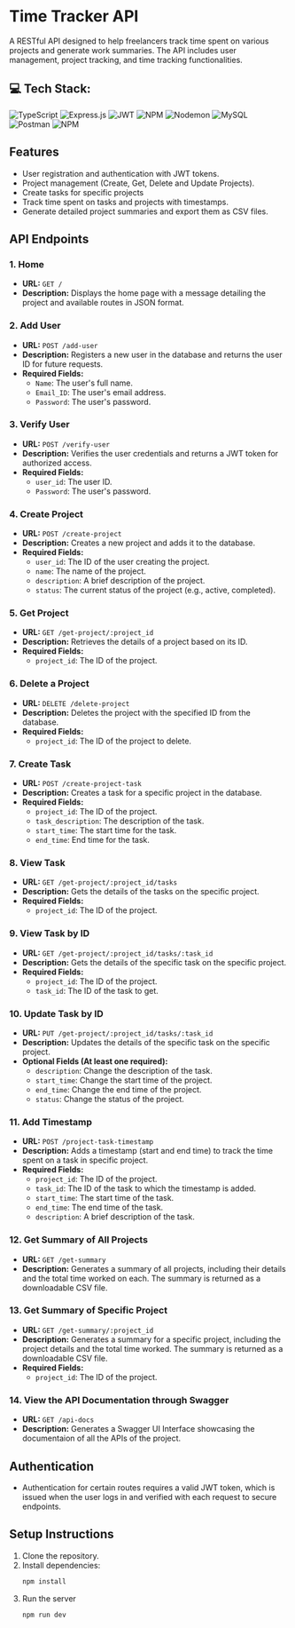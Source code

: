 # Time Tracker API

A RESTful API designed to help freelancers track time spent on various projects and generate work summaries. The API includes user management, project tracking, and time tracking functionalities.

## 💻 Tech Stack:
![TypeScript](https://img.shields.io/badge/typescript-%23007ACC.svg?style=for-the-badge&logo=typescript&logoColor=white) ![Express.js](https://img.shields.io/badge/express.js-%23404d59.svg?style=for-the-badge&logo=express&logoColor=%2361DAFB) ![JWT](https://img.shields.io/badge/JWT-black?style=for-the-badge&logo=JSON%20web%20tokens) ![NPM](https://img.shields.io/badge/NPM-%23CB3837.svg?style=for-the-badge&logo=npm&logoColor=white) ![Nodemon](https://img.shields.io/badge/NODEMON-%23323330.svg?style=for-the-badge&logo=nodemon&logoColor=%BBDEAD) ![MySQL](https://img.shields.io/badge/mysql-4479A1.svg?style=for-the-badge&logo=mysql&logoColor=white) ![Postman](https://img.shields.io/badge/Postman-FF6C37?style=for-the-badge&logo=postman&logoColor=white) ![NPM](https://img.shields.io/badge/NPM-%23CB3837.svg?style=for-the-badge&logo=npm&logoColor=white)


## Features

- User registration and authentication with JWT tokens.
- Project management (Create, Get, Delete and Update Projects).
- Create tasks for specific projects
- Track time spent on tasks and projects with timestamps.
- Generate detailed project summaries and export them as CSV files.

## API Endpoints

### 1. Home
   - **URL:** `GET /`
   - **Description:** Displays the home page with a message detailing the project and available routes in JSON format.

### 2. Add User
   - **URL:** `POST /add-user`
   - **Description:** Registers a new user in the database and returns the user ID for future requests.
   - **Required Fields:**
     - `Name`: The user's full name.
     - `Email_ID`: The user's email address.
     - `Password`: The user's password.

### 3. Verify User
   - **URL:** `POST /verify-user`
   - **Description:** Verifies the user credentials and returns a JWT token for authorized access.
   - **Required Fields:**
     - `user_id`: The user ID.
     - `Password`: The user's password.

### 4. Create Project
   - **URL:** `POST /create-project`
   - **Description:** Creates a new project and adds it to the database.
   - **Required Fields:**
     - `user_id`: The ID of the user creating the project.
     - `name`: The name of the project.
     - `description`: A brief description of the project.
     - `status`: The current status of the project (e.g., active, completed).

### 5. Get Project
   - **URL:** `GET /get-project/:project_id`
   - **Description:** Retrieves the details of a project based on its ID.
   - **Required Fields:** 
     - `project_id`: The ID of the project.

### 6. Delete a Project
   - **URL:** `DELETE /delete-project`
   - **Description:** Deletes the project with the specified ID from the database.
   - **Required Fields:**
     - `project_id`: The ID of the project to delete.
    
### 7. Create Task
   - **URL:** `POST /create-project-task`
   - **Description:** Creates a task for a specific project in the database.
   - **Required Fields:**
      - `project_id`: The ID of the project.
      - `task_description`: The description of the task.
      - `start_time`: The start time for the task.
      - `end_time`: End time for the task.
    
### 8. View Task
   - **URL:** `GET /get-project/:project_id/tasks`
   - **Description:** Gets the details of the tasks on the specific project.
   - **Required Fields:**
      - `project_id`: The ID of the project.
    
### 9. View Task by ID
   - **URL:** `GET /get-project/:project_id/tasks/:task_id`
   - **Description:** Gets the details of the specific task on the specific project.
   - **Required Fields:**
      - `project_id`: The ID of the project.
      - `task_id`: The ID of the task to get.

### 10. Update Task by ID
   - **URL:** `PUT /get-project/:project_id/tasks/:task_id`
   - **Description:** Updates the details of the specific task on the specific project.
   - **Optional Fields (At least one required):**
      - `description`: Change the description of the task.
      - `start_time`: Change the start time of the project.
      - `end_time`: Change the end time of the project.
      - `status`: Change the status of the project.
     
### 11. Add Timestamp
   - **URL:** `POST /project-task-timestamp`
   - **Description:** Adds a timestamp (start and end time) to track the time spent on a task in specific project.
   - **Required Fields:**
     - `project_id`: The ID of the project.
     - `task_id`: The ID of the task to which the timestamp is added.
     - `start_time`: The start time of the task.
     - `end_time`: The end time of the task.
     - `description`: A brief description of the task.

### 12. Get Summary of All Projects
   - **URL:** `GET /get-summary`
   - **Description:** Generates a summary of all projects, including their details and the total time worked on each. The summary is returned as a downloadable CSV file.

### 13. Get Summary of Specific Project
   - **URL:** `GET /get-summary/:project_id`
   - **Description:** Generates a summary for a specific project, including the project details and the total time worked. The summary is returned as a downloadable CSV file.
   - **Required Fields:**
     - `project_id`: The ID of the project.

### 14. View the API Documentation through Swagger
   - **URL:** `GET /api-docs`
   - **Description:** Generates a Swagger UI Interface showcasing the documentaion of all the APIs of the project.

## Authentication

- Authentication for certain routes requires a valid JWT token, which is issued when the user logs in and verified with each request to secure endpoints.

## Setup Instructions

1. Clone the repository.
2. Install dependencies:
   ```bash
   npm install
3. Run the server
   ```bash
   npm run dev
